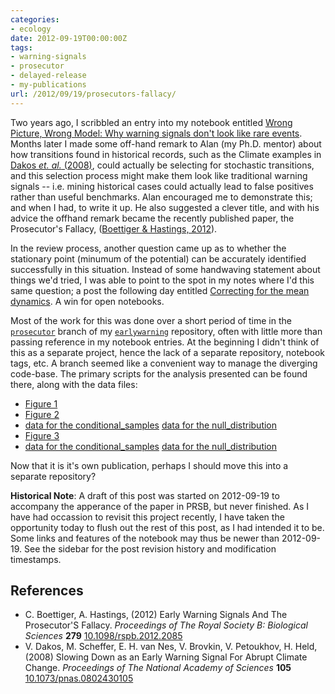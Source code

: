 ```yaml
---
categories:
- ecology
date: 2012-09-19T00:00:00Z
tags:
- warning-signals
- prosecutor
- delayed-release
- my-publications
url: /2012/09/19/prosecutors-fallacy/
---
```


Two years ago, I scribbled an entry into my notebook entitled
[Wrong Picture, Wrong Model: Why warning signals don't look like rare
events](http://carlboettiger.info/2010/10/25/wrong-picture-wrong-model-why-warning-signals-dont-look-like-rare-events.html).
Months later I made some off-hand remark to Alan (my Ph.D. mentor)
about how transitions found in historical records, such as the Climate
examples in <span class="showtooltip" title="Dakos V, Scheffer M, van Nes E, Brovkin V, Petoukhov V and Held H
(2008). Slowing Down as an Early Warning Signal For Abrupt
Climate Change. _Proceedings of The National Academy of
Sciences_, *105*. ISSN 0027-8424, 
http://dx.doi.org/10.1073/pnas.0802430105."><a href="http://dx.doi.org/10.1073/pnas.0802430105" rel="http://purl.org/spar/cito/critiques" >Dakos _et. al._ (2008)</a></span>, could actually be selecting
for stochastic transitions, and this selection process might make them
look like traditional warning signals -- i.e. mining historical cases
could actually lead to false positives rather than useful benchmarks.
Alan encouraged me to demonstrate this; and when I had, to write it up.
He also suggested a clever title, and with his advice the offhand
remark became the recently published paper, the Prosecutor's Fallacy,
(<span class="showtooltip" title="Boettiger C and Hastings A (2012). Early Warning Signals And The
Prosecutor'S Fallacy. _Proceedings of The Royal Society B:
Biological Sciences_, *279*. ISSN 0962-8452, 
http://dx.doi.org/10.1098/rspb.2012.2085."><a href="http://dx.doi.org/10.1098/rspb.2012.2085" rel="http://purl.org/spar/cito/discusses" >Boettiger & Hastings, 2012</a></span>).

In the review process, another question came up as to whether the
stationary point (minumum of the potential) can be accurately
identified successfully in this situation.  Instead of some
handwaving statement about things we'd tried, I was able to
point to the spot in my notes where I'd this same question;
a post the following day entitled [Correcting for the mean
dynamics](http://carlboettiger.info/2010/10/26/correcting-for-the-mean-dynamics.html).
A win for open notebooks.  

Most of the work for this was done over a short period of time in the
[`prosecutor`](https://github.com/cboettig/earlywarning/tree/prosecutor/)
branch of my [`earlywarning`](https://github.com/cboettig/earlywarning/) 
repository, often with little more than passing reference in my notebook entries.
At the beginning I didn't think of this as a separate project, hence 
the lack of a separate repository, notebook tags, etc.  A branch seemed like
a convenient way to manage the diverging code-base.  The primary scripts
for the analysis presented can be found there, along with the data files:

* [Figure 1](https://github.com/cboettig/earlywarning/blob/013805c706eecc7d1d14c3f83017369ecab76a5b/inst/examples/Figure1.md)
* [Figure 2](https://github.com/cboettig/earlywarning/blob/9ff8d5c17fa1ae54a7b1d8672c5f33981aed0f1c/inst/examples/Figure2.md)
* [data for the conditional_samples](https://raw.github.com/cboettig/earlywarning/33586d816918bc4261b864fd0e0a2e854c62802d/inst/examples/Figure2_dat.csv) [data for the null_distribution](https://raw.github.com/cboettig/earlywarning/33586d816918bc4261b864fd0e0a2e854c62802d/inst/examples/Figure2_nulldat.csv)
* [Figure 3](https://github.com/cboettig/earlywarning/blob/b938c383521bafa4e91cb2eda020f50f11f41509/inst/examples/Figure3.Rmd)
* [data for the conditional_samples](https://raw.github.com/cboettig/earlywarning/33586d816918bc4261b864fd0e0a2e854c62802d/inst/examples/Figure3_dat.csv) [data for the null_distribution](https://raw.github.com/cboettig/earlywarning/33586d816918bc4261b864fd0e0a2e854c62802d/inst/examples/Figure3_nulldat.csv)


Now that it is it's own publication, perhaps I should move this into a separate repository?


**Historical Note**: A draft of this post was started on 2012-09-19 to accompany
the apperance of the paper in PRSB, but never finished.  As I have had occassion
to revisit this project recently, I have taken the opportunity today to flush
out the rest of this post, as I had intended it to be.  Some links and features
of the notebook may thus be newer than 2012-09-19.  See the sidebar for the
post revision history and modification timestamps.  


## References


- C. Boettiger, A. Hastings,   (2012) Early Warning Signals And The Prosecutor'S Fallacy.  *Proceedings of The Royal Society B: Biological Sciences*  **279**  [10.1098/rspb.2012.2085](http://dx.doi.org/10.1098/rspb.2012.2085)
- V. Dakos, M. Scheffer, E. H. van Nes, V. Brovkin, V. Petoukhov, H. Held,   (2008) Slowing Down as an Early Warning Signal For Abrupt Climate Change.  *Proceedings of The National Academy of Sciences*  **105**  [10.1073/pnas.0802430105](http://dx.doi.org/10.1073/pnas.0802430105)


